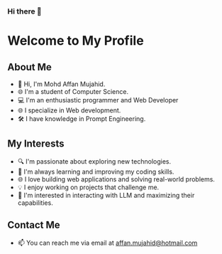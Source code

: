 ### Hi there 👋

# Welcome to My Profile

## About Me

- 👋 Hi, I'm Mohd Affan Mujahid.
- 🌐 I'm a student of Computer Science.
- 💻 I'm an enthusiastic programmer and Web Developer
- 🌐 I specialize in Web development.
- 🛠️ I have knowledge in Prompt Engineering.


## My Interests

- 🔍 I'm passionate about exploring new technologies.
- 🌱 I'm always learning and improving my coding skills.
- 🌐 I love building web applications and solving real-world problems.
- 💡 I enjoy working on projects that challenge me.
- 🤝 I'm interested in interacting with LLM and maximizing their capabilities.

## Contact Me
- 📫 You can reach me via email at affan.mujahid@hotmail.com



